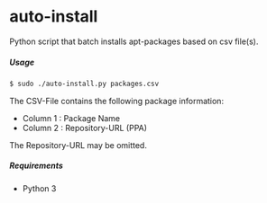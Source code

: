 auto-install
============

Python script that batch installs apt-packages based on csv file(s).

##### Usage

```bash
$ sudo ./auto-install.py packages.csv
```
The CSV-File contains the following package information:
+ Column 1 : Package Name
+ Column 2 : Repository-URL (PPA)

The Repository-URL may be omitted.

##### Requirements

+ Python 3
